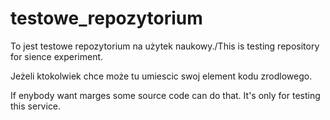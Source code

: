 testowe_repozytorium
====================

To jest testowe repozytorium na użytek naukowy./This is testing repository for sience experiment.

Jeżeli ktokolwiek chce może tu umiescic swoj element kodu zrodlowego.

If enybody want marges some source code can do that. It's only for testing this service.

